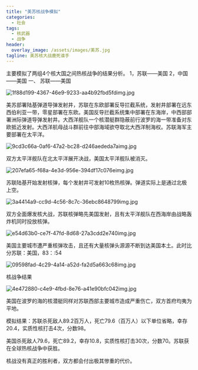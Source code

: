 ```yaml
---
title: "美苏核战争模拟"
categories: 
  - 社会
tags:
  - 核武器
  - 战争
header:
  overlay_image: /assets/images/美苏.jpg
tagline: 美苏核大战鹿死谁手    
---
```


主要模拟了两组4个核大国之间热核战争的结果分析。
1，苏联——美国
2，中国——美国
一、 苏联——美国

![1f88d199-4367-46e9-9233-aa4b92fbd5fdimg.jpg](美苏核战争模拟+bd15486a-401a-49d7-8c2d-078ccb773c22/1f88d199-4367-46e9-9233-aa4b92fbd5fdimg.jpg)

美苏部署陆基弹道导弹发射井，苏联在东欧部署反导拦截系统，发射井部署在远东西伯利亚一带，零星部署在东欧。美国反导拦截系统集中部署在东海岸，中西部部署洲际弹道导弹发射井。大西洋舰队一个核潜艇群隐蔽前行波罗的海一带准备对东欧抵近发射。大西洋航母战斗群前往中部海域欲夺取北大西洋制海权。苏联海军主要部署在太平洋。

![9cd3c66a-0af6-47a2-bc28-d246aededa7aimg.jpg](美苏核战争模拟+bd15486a-401a-49d7-8c2d-078ccb773c22/9cd3c66a-0af6-47a2-bc28-d246aededa7aimg.jpg)

双方太平洋舰队在北太平洋展开决战，美国太平洋舰队被消灭。

![207efa65-f68a-4e3d-956e-394df17c076eimg.jpg](美苏核战争模拟+bd15486a-401a-49d7-8c2d-078ccb773c22/207efa65-f68a-4e3d-956e-394df17c076eimg.jpg)

苏联陆基开始发射核弹，每个发射井可发射10枚热核弹。弹道实际上是通过北极上空。

![3a4414a9-cc9d-4c56-8c7c-36ebc8648799img.jpg](美苏核战争模拟+bd15486a-401a-49d7-8c2d-078ccb773c22/3a4414a9-cc9d-4c56-8c7c-36ebc8648799img.jpg)

双方全面爆发核大战，苏联核弹略先美国发射，且有太平洋舰队在西海岸由战略轰炸机同时投放核弹。

![e54d63b0-ce7f-47fd-8d68-27a3cdd2e740img.jpg](美苏核战争模拟+bd15486a-401a-49d7-8c2d-078ccb773c22/e54d63b0-ce7f-47fd-8d68-27a3cdd2e740img.jpg)

美国主要城市遭严重核弹攻击，且还有大量核弹头源源不断到达美国本土。此时比分苏联：美国，83：:54

![09598fad-4c29-4a14-a52d-fa2d5a663c68img.jpg](美苏核战争模拟+bd15486a-401a-49d7-8c2d-078ccb773c22/09598fad-4c29-4a14-a52d-fa2d5a663c68img.jpg)

核战争结果

![4e472880-c4e9-4fbd-8e76-a41e90bfc042img.jpg](美苏核战争模拟+bd15486a-401a-49d7-8c2d-078ccb773c22/4e472880-c4e9-4fbd-8e76-a41e90bfc042img.jpg)

美国在波罗的海的核潜艇同样对苏联西部主要城市造成严重伤亡，双方首府均夷为平地。

模拟结果：苏联杀死敌人89.2百万人，死亡79.6（百万人）以下单位省略，幸存20.4，实质性核打击4次，分数98。

美国杀死敌人79.6，死亡89.2，幸存10.8，实质性核打击30次，分数70。苏联获在全球热核战争中获胜。

核战没有真正的胜利者，双方都会付出极其惨重的代价。
